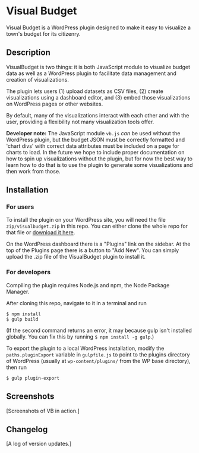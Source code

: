 # Visual Budget

Visual Budget is a WordPress plugin designed to make it easy to visualize a
town's budget for its citizenry.


## Description

VisualBudget is two things: it is both JavaScript module to visualize budget
data as well as a WordPress plugin to facilitate data management and creation of
visualizations.

The plugin lets users (1) upload datasets as CSV files, (2) create
visualizations using a dashboard editor, and (3) embed those visualizations on
WordPress pages or other websites.

By default, many of the visualizations interact with each other and with the
user, providing a flexibility not many visualization tools offer.

**Developer note:** The JavaScript module `vb.js` *can* be used without the
WordPress plugin, but the budget JSON must be correctly formatted and 'chart
divs' with correct data attributes must be included on a page for charts to
load. In the future we hope to include proper documentation on how to spin up
visualizations without the plugin, but for now the best way to learn how to do
that is to use the plugin to generate some visualizations and then work from
those.


## Installation

### For users

To install the plugin on your WordPress site, you will need the file
`zip/visualbudget.zip` in this repo. You can either clone the whole repo for
that file or
[download it here](https://github.com/goinvo/visualbudget/raw/master/zip/visualbudget.zip).

On the WordPress dashboard there is a "Plugins" link on the sidebar.
At the top of the Plugins page there is a button to "Add New".
You can simply upload the .zip file of the VisualBudget plugin to install it.

### For developers

Compiling the plugin requires Node.js and npm, the Node Package Manager.

After cloning this repo, navigate to it in a terminal and run

```
$ npm install
$ gulp build
```

(If the second command returns an error, it may because gulp isn't installed
globally. You can fix this by running `$ npm install -g gulp`.)

To export the plugin to a local WordPress installation, modify the
`paths.pluginExport` variable in `gulpfile.js` to point to the plugins
directory of WordPress (usually at `wp-content/plugins/` from the WP base
directory), then run

```
$ gulp plugin-export
```


## Screenshots
[Screenshots of VB in action.]


## Changelog
[A log of version updates.]
